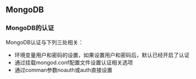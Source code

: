 ## MongoDB

### MongoDB的认证

MongoDB认证与下列三处相关：
- 环境变量用户和密码的设置，如果设置用户和密码后，默认已经开启了认证
- 通过挂载mongod.conf配置文件设置认证相关选项
- 通过comman参数noauth或auth直接设置
